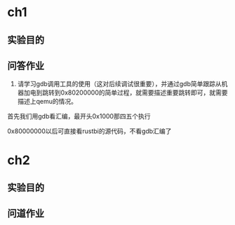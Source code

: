 # ch1

## 实验目的

## 问答作业

1. 请学习gdb调用工具的使用（这对后续调试很重要），并通过gdb简单跟踪从机器加电到跳转到0x80200000的简单过程，就需要描述重要跳转即可，就需要描述上qemu的情况。

首先我们用gdb看汇编，最开头0x1000那四五个执行



0x80000000以后可直接看rustbi的源代码，不看gdb汇编了

# ch2

## 实验目的

## 问道作业

